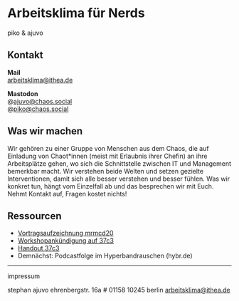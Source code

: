 # Arbeitsklima für Nerds

piko & ajuvo

## Kontakt

**Mail**  
arbeitsklima@ithea.de

**Mastodon**  
@ajuvo@chaos.social  
@piko@chaos.social

## Was wir machen

Wir gehören zu einer Gruppe von Menschen aus dem Chaos, die auf Einladung von Chaot\*innen (meist mit Erlaubnis ihrer Chefin) an ihre Arbeitsplätze gehen, wo sich die Schnittstelle zwischen IT und Management bemerkbar macht. Wir verstehen beide Welten und setzen gezielte Interventionen, damit sich alle besser verstehen und besser fühlen. Was wir konkret tun, hängt vom Einzelfall ab und das besprechen wir mit Euch. Nehmt Kontakt auf, Fragen kostet nichts!

## Ressourcen

+ [Vortragsaufzeichnung mrmcd20](https://media.ccc.de/v/2023-262-gutes-arbeitsklima-fr-nerds)
+ [Workshopankündigung auf 37c3](https://events.ccc.de/congress/2023/hub/de/event/arbeitsklima-in-der-it/)
+ [Handout 37c3](TBD)
+ Demnächst: Podcastfolge im Hyperbandrauschen (hybr.de)



---

impressum

stephan ajuvo
ehrenbergstr. 16a # 01158
10245 berlin
arbeitsklima@ithea.de 
